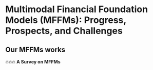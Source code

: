 # Multimodal Financial Foundation Models (MFFMs): Progress, Prospects, and Challenges

## Our MFFMs works

🔥🔥🔥 **A Survey on MFFMs**  
